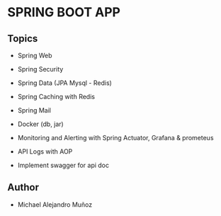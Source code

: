 # SPRING BOOT APP

## Topics
- Spring Web
- Spring Security
- Spring Data (JPA Mysql - Redis)
- Spring Caching with Redis
- Spring Mail
- Docker (db, jar)

- Monitoring and Alerting with Spring Actuator, Grafana & prometeus 
- API Logs with AOP
- Implement swagger for api doc

## Author
- Michael Alejandro Muñoz
